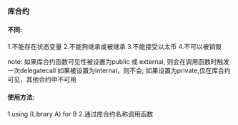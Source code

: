 ### 库合约

#### 不同:
1.不能存在状态变量
2.不能狗继承或被继承
3.不能接受以太币
4.不可以被销毁

note: 如果库合约函数可见性被设置为public 或 external, 则会在调用函数时触发一次delegatecall
如果被设置为internal，则不会;
如果设置为private,仅在库合约可见，其他合约中不可用

#### 使用方法:
1.using (Library A) for B
2.通过库合约名称调用函数
